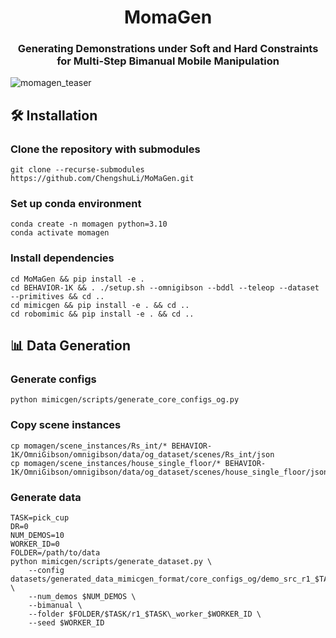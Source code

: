 <h1 align="center">MomaGen</h1>
<h3 align="center">Generating Demonstrations under Soft and Hard Constraints for Multi-Step Bimanual Mobile Manipulation</h3>

![momagen_teaser](https://github.com/user-attachments/assets/278f7c1c-1d73-47c0-942c-e70115875eb4)


## 🛠️ Installation

### Clone the repository with submodules
```
git clone --recurse-submodules https://github.com/ChengshuLi/MoMaGen.git
```

### Set up conda environment
```
conda create -n momagen python=3.10
conda activate momagen
```

### Install dependencies
```
cd MoMaGen && pip install -e .
cd BEHAVIOR-1K && . ./setup.sh --omnigibson --bddl --teleop --dataset --primitives && cd ..
cd mimicgen && pip install -e . && cd ..
cd robomimic && pip install -e . && cd ..
```

## 📊 Data Generation

### Generate configs
```
python mimicgen/scripts/generate_core_configs_og.py
```

### Copy scene instances
```
cp momagen/scene_instances/Rs_int/* BEHAVIOR-1K/OmniGibson/omnigibson/data/og_dataset/scenes/Rs_int/json
cp momagen/scene_instances/house_single_floor/* BEHAVIOR-1K/OmniGibson/omnigibson/data/og_dataset/scenes/house_single_floor/json
```

### Generate data
```
TASK=pick_cup
DR=0
NUM_DEMOS=10
WORKER_ID=0
FOLDER=/path/to/data
python mimicgen/scripts/generate_dataset.py \
    --config datasets/generated_data_mimicgen_format/core_configs_og/demo_src_r1_$TASK\_task_D$DR.json \
    --num_demos $NUM_DEMOS \
    --bimanual \
    --folder $FOLDER/$TASK/r1_$TASK\_worker_$WORKER_ID \
    --seed $WORKER_ID
```
